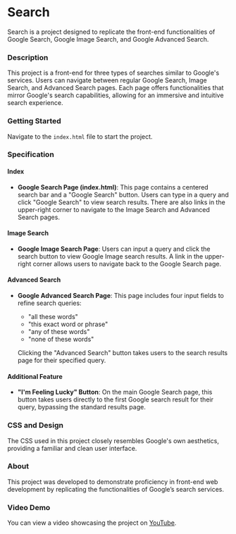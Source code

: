 # Search

Search is a project designed to replicate the front-end functionalities of Google Search, Google Image Search, and Google Advanced Search.

### Description

This project is a front-end for three types of searches similar to Google's services. Users can navigate between regular Google Search, Image Search, and Advanced Search pages. Each page offers functionalities that mirror Google's search capabilities, allowing for an immersive and intuitive search experience.

### Getting Started

Navigate to the `index.html` file to start the project.

### Specification

#### Index

- **Google Search Page (index.html)**: This page contains a centered search bar and a "Google Search" button. Users can type in a query and click "Google Search" to view search results. There are also links in the upper-right corner to navigate to the Image Search and Advanced Search pages.

#### Image Search

- **Google Image Search Page**: Users can input a query and click the search button to view Google Image search results. A link in the upper-right corner allows users to navigate back to the Google Search page.

#### Advanced Search

- **Google Advanced Search Page**: This page includes four input fields to refine search queries:
  - "all these words"
  - "this exact word or phrase"
  - "any of these words"
  - "none of these words"

  Clicking the "Advanced Search" button takes users to the search results page for their specified query.

#### Additional Feature

- **"I'm Feeling Lucky" Button**: On the main Google Search page, this button takes users directly to the first Google search result for their query, bypassing the standard results page.

### CSS and Design

The CSS used in this project closely resembles Google's own aesthetics, providing a familiar and clean user interface.

### About

This project was developed to demonstrate proficiency in front-end web development by replicating the functionalities of Google’s search services.

### Video Demo

You can view a video showcasing the project on [YouTube](https://www.youtube.com/watch?v=iwwDnhzi5hI).

